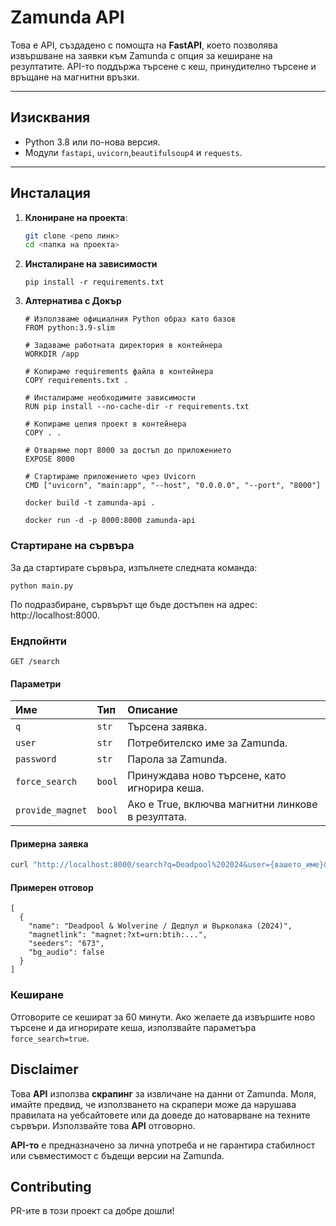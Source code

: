 # Zamunda API

Това е API, създадено с помощта на **FastAPI**, което позволява извършване на заявки към Zamunda с опция за кеширане на резултатите. API-то поддържа търсене с кеш, принудително търсене и връщане на магнитни връзки.

---

## Изисквания

- Python 3.8 или по-нова версия.
- Модули `fastapi`, `uvicorn`,`beautifulsoup4` и `requests`.

---

## Инсталация

1. **Клониране на проекта**:
   ```bash
   git clone <репо линк>
   cd <папка на проекта>
   ```
2. **Инсталиране на зависимости**
    ``` 
    pip install -r requirements.txt 
    ```
3. **Алтернатива с Докър**
    ```
    # Използваме официалния Python образ като базов
    FROM python:3.9-slim

    # Задаваме работната директория в контейнера
    WORKDIR /app

    # Копираме requirements файла в контейнера
    COPY requirements.txt .

    # Инсталираме необходимите зависимости
    RUN pip install --no-cache-dir -r requirements.txt

    # Копираме целия проект в контейнера
    COPY . .

    # Отваряме порт 8000 за достъп до приложението
    EXPOSE 8000

    # Стартираме приложението чрез Uvicorn
    CMD ["uvicorn", "main:app", "--host", "0.0.0.0", "--port", "8000"]

    ```
    ```
    docker build -t zamunda-api .
    ```
    ```
    docker run -d -p 8000:8000 zamunda-api
    ```

### Стартиране на сървъра
За да стартирате сървъра, изпълнете следната команда:
```
python main.py
```
По подразбиране, сървърът ще бъде достъпен на адрес: http://localhost:8000.

### Ендпойнти

```GET /search```
#### Параметри

| Име           | Тип     | Описание                                              |
| :------------ | :------ | :---------------------------------------------------- |
| `q`           | `str`   | Търсена заявка.                                       |
| `user`        | `str`   | Потребителско име за Zamunda.                         |
| `password`    | `str`   | Парола за Zamunda.                                    |
| `force_search`| `bool`  | Принуждава ново търсене, като игнорира кеша.          |
| `provide_magnet`| `bool`| Ако е True, включва магнитни линкове в резултата.     |

#### Примерна заявка
```bash
curl "http://localhost:8000/search?q=Deadpool%202024&user={вашето_име}&password={вашата_парола}&force_search=true&provide_magnet=true"
```

#### Примерен отговор
```
[
  {
    "name": "Deadpool & Wolverine / Дедпул и Върколака (2024)",
    "magnetlink": "magnet:?xt=urn:btih:...",
    "seeders": "673",
    "bg_audio": false
  }
]
```

### Кеширане
Отговорите се кешират за 60 минути. Ако желаете да извършите ново търсене и да игнорирате кеша, използвайте параметъра `force_search=true`.

## Disclaimer

Това **API** използва **скрапинг** за извличане на данни от Zamunda. Моля, имайте предвид, че използването на скрапери може да нарушава правилата на уебсайтовете или да доведе до натоварване на техните сървъри. Използвайте това **API** отговорно.

**API-то** е предназначено за лична употреба и не гарантира стабилност или съвместимост с бъдещи версии на Zamunda.

## Contributing
PR-ите в този проект са добре дошли!